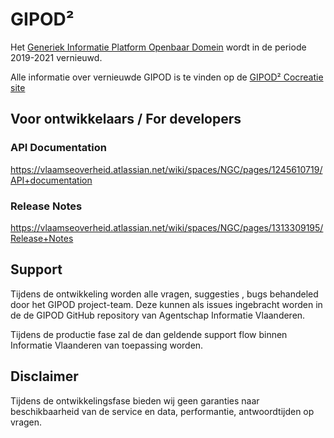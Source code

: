 # GIPOD²
Het [Generiek Informatie Platform Openbaar Domein](https://overheid.vlaanderen.be/informatie-vlaanderen/producten-diensten/generiek-informatieplatform-openbaar-domein-gipod) wordt in de periode 2019-2021 vernieuwd. 

Alle informatie over vernieuwde GIPOD is te vinden op de [GIPOD² Cocreatie site](https://vlaamseoverheid.atlassian.net/wiki/spaces/NGC/overview)

## Voor ontwikkelaars / For developers
### API Documentation
https://vlaamseoverheid.atlassian.net/wiki/spaces/NGC/pages/1245610719/API+documentation

### Release Notes
https://vlaamseoverheid.atlassian.net/wiki/spaces/NGC/pages/1313309195/Release+Notes

## Support

Tijdens de ontwikkeling worden alle vragen, suggesties , bugs behandeled door het GIPOD project-team. Deze kunnen als issues ingebracht worden in de de GIPOD GitHub repository van Agentschap Informatie Vlaanderen.

Tijdens de productie fase zal de dan geldende support flow binnen Informatie Vlaanderen van toepassing worden.

## Disclaimer

Tijdens de ontwikkelingsfase bieden wij geen garanties naar beschikbaarheid van de service en data, performantie, antwoordtijden op vragen.
